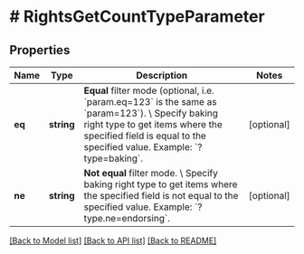 # # RightsGetCountTypeParameter

## Properties

Name | Type | Description | Notes
------------ | ------------- | ------------- | -------------
**eq** | **string** | **Equal** filter mode (optional, i.e. &#x60;param.eq&#x3D;123&#x60; is the same as &#x60;param&#x3D;123&#x60;). \\ Specify baking right type to get items where the specified field is equal to the specified value.  Example: &#x60;?type&#x3D;baking&#x60;. | [optional]
**ne** | **string** | **Not equal** filter mode. \\ Specify baking right type to get items where the specified field is not equal to the specified value.  Example: &#x60;?type.ne&#x3D;endorsing&#x60;. | [optional]

[[Back to Model list]](../../README.md#models) [[Back to API list]](../../README.md#endpoints) [[Back to README]](../../README.md)
